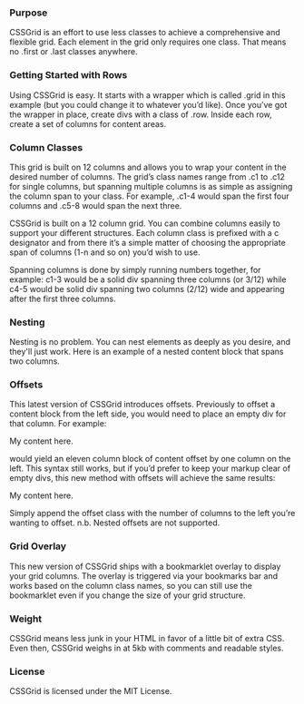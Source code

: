 ### Purpose

CSSGrid is an effort to use less classes to achieve a comprehensive and flexible grid. Each element in the grid only requires one class. That means no .first or .last classes anywhere.

### Getting Started with Rows 

Using CSSGrid is easy. It starts with a wrapper which is called .grid in this example (but you could change it to whatever you’d like). Once you’ve got the wrapper in place, create divs with a class of .row. Inside each row, create a set of columns for content areas.

### Column Classes

This grid is built on 12 columns and allows you to wrap your content in the desired number of columns. The grid’s class names range from .c1 to .c12 for single columns, but spanning multiple columns is as simple as assigning the column span to your class. For example, .c1-4 would span the first four columns and .c5-8 would span the next three. 

CSSGrid is built on a 12 column grid. You can combine columns easily to support your different structures. Each column class is prefixed with a c designator and from there it’s a simple matter of choosing the appropriate span of columns (1-n and so on) you’d wish to use.

Spanning columns is done by simply running numbers together, for example: c1-3 would be a solid div spanning three columns (or 3/12) while c4-5 would be solid div spanning two columns (2/12) wide and appearing after the first three columns.

### Nesting

Nesting is no problem. You can nest elements as deeply as you desire, and they'll just work. Here is an example of a nested content block that spans two columns.

<div class="row">
  <div class="c1-12">
    <div class"c1-2"></div>
  </div>
</div>


### Offsets 

This latest version of CSSGrid introduces offsets. Previously to offset a content block from the left side, you would need to place an empty div for that column. For example:

<div class="row">
  <div class="c1"></div>
  <div class"c2-12">
    My content here.
  </div>
</div>

would yield an eleven column block of content offset by one column on the left. This syntax still works, but if you’d prefer to keep your markup clear of empty divs, this new method with offsets will achieve the same results:

<div class="row">
  <div class"c2-12 offset1">
    My content here.
	</div>
</div>

Simply append the offset class with the number of columns to the left you’re wanting to offset. n.b. Nested offsets are not supported.

### Grid Overlay

This new version of CSSGrid ships with a bookmarklet overlay to display your grid columns. The overlay is triggered via your bookmarks bar and works based on the column class names, so you can still use the bookmarklet even if you change the size of your grid structure. 

### Weight

CSSGrid means less junk in your HTML in favor of a little bit of extra CSS. Even then, CSSGrid weighs in at 5kb with comments and readable styles.

### License

CSSGrid is licensed under the MIT License.

